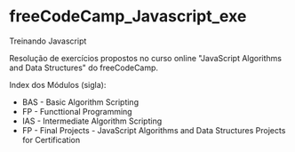 # freeCodeCamp_Javascript_exe
Treinando Javascript

Resolução de exercícios propostos no curso online "JavaScript Algorithms and Data Structures" do freeCodeCamp.

Index dos Módulos (sigla):

* BAS - Basic Algorithm Scripting
* FP - Functtional Programming
* IAS - Intermediate Algorithm Scripting
* FP - Final Projects - JavaScript Algorithms and Data Structures Projects for Certification
